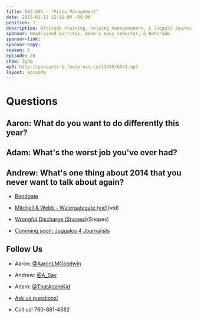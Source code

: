 ```yaml
---
title: S03:E01 - "Pizza Management"
date: 2015-01-12 12:11:00 -06:00
position: 1
description: Altitude training, helping honeymooners, & Juggalo Journos.
sponsor: Head-sized burritos, Adam's easy semester, & Haterade.
sponsor-link:
sponsor-copy: 
season: 6
episode: 26
show: 3g3q
mp3: http://podcasts-1.feedpress.co/13789/6543.mp3
layout: episode
---
```


# Questions

## Aaron: What do you want to do differently this year?

## Adam: What's the worst job you've ever had?

## Andrew: What's one thing about 2014 that you never want to talk about again?

- [Bendgate](http://mashable.com/category/bendgate/)

- [Mitchell & Webb - Watergategate (vid)](http://youtu.be/vB9JgxhXW5w)(vid)

- [Wrongful Discharge (Snopes)](http://www.snopes.com/photos/humor/cheerleader.asp)(Snopes)

- [Comming soon: Juggalos 4 Journalists](http://www.j4j.today)

## Follow Us

- Aaron: [@AaronLMGoodwin](http://twitter.com/AaronLMGoodwin)

- Andrew: [@A_Sav](http://twitter.com/a_sav)

- Adam: [@ThatAdamKid](http://twitter.com/thatadamkid)

- [Ask us questions!](http://3g3q.co/ask)

- Call us! 760-881-4382

